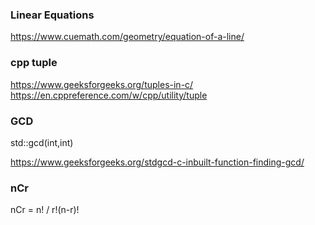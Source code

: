 ### Linear Equations

https://www.cuemath.com/geometry/equation-of-a-line/

### cpp tuple

https://www.geeksforgeeks.org/tuples-in-c/
https://en.cppreference.com/w/cpp/utility/tuple

### GCD

std::gcd(int,int)

https://www.geeksforgeeks.org/stdgcd-c-inbuilt-function-finding-gcd/

### nCr

nCr = n! / r!(n-r)!

